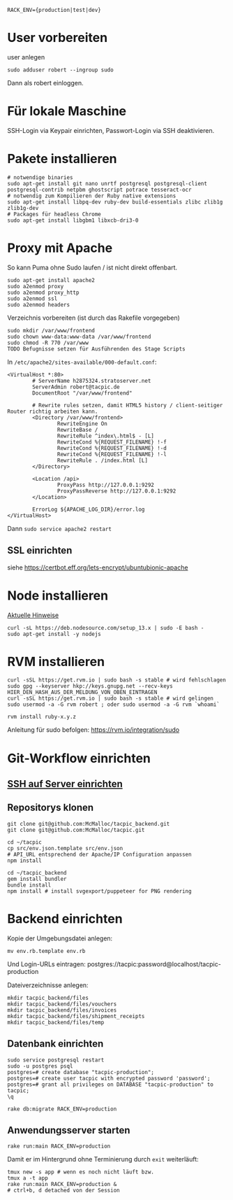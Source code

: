 
`RACK_ENV={production|test|dev}`

# User vorbereiten

user anlegen
```
sudo adduser robert --ingroup sudo
```
Dann als robert einloggen.

# Für lokale Maschine

SSH-Login via Keypair einrichten, Passwort-Login via SSH deaktivieren.

# Pakete installieren
```
# notwendige binaries
sudo apt-get install git nano unrtf postgresql postgresql-client postgresql-contrib netpbm ghostscript potrace tesseract-ocr
# notwendig zum Kompilieren der Ruby native extensions
sudo apt-get install libpq-dev ruby-dev build-essentials zlibc zlib1g zlib1g-dev
# Packages für headless Chrome
sudo apt-get install libgbm1 libxcb-dri3-0
```

# Proxy mit Apache
So kann Puma ohne Sudo laufen / ist nicht direkt offenbart.

```
sudo apt-get install apache2
sudo a2enmod proxy
sudo a2enmod proxy_http
sudo a2enmod ssl
sudo a2enmod headers
```

Verzeichnis vorbereiten (ist durch das Rakefile vorgegeben)
```
sudo mkdir /var/www/frontend
sudo chown www-data:www-data /var/www/frontend
sudo chmod -R 770 /var/www
TODO Befugnisse setzen für Ausführenden des Stage Scripts
```

In `/etc/apache2/sites-available/000-default.conf`:
```
<VirtualHost *:80>
        # ServerName h2875324.stratoserver.net
        ServerAdmin robert@tacpic.de
        DocumentRoot "/var/www/frontend"

        # Rewrite rules setzen, damit HTML5 history / client-seitiger Router richtig arbeiten kann.
        <Directory /var/www/frontend>
                RewriteEngine On
                RewriteBase /
                RewriteRule ^index\.html$ - [L]
                RewriteCond %{REQUEST_FILENAME} !-f
                RewriteCond %{REQUEST_FILENAME} !-d
                RewriteCond %{REQUEST_FILENAME} !-l
                RewriteRule . /index.html [L]
        </Directory>

        <Location /api>
                ProxyPass http://127.0.0.1:9292
                ProxyPassReverse http://127.0.0.1:9292
        </Location>

        ErrorLog ${APACHE_LOG_DIR}/error.log
</VirtualHost>

```
Dann `sudo service apache2 restart`

## SSL einrichten
siehe https://certbot.eff.org/lets-encrypt/ubuntubionic-apache

# Node installieren
[Aktuelle Hinweise](https://github.com/nodesource/distributions/blob/master/README.md)

```
curl -sL https://deb.nodesource.com/setup_13.x | sudo -E bash -
sudo apt-get install -y nodejs
```

# RVM installieren
```
curl -sSL https://get.rvm.io | sudo bash -s stable # wird fehlschlagen
sudo gpg --keyserver hkp://keys.gnupg.net --recv-keys HIER_DEN_HASH_AUS_DER_MELDUNG_VON_OBEN_EINTRAGEN
curl -sSL https://get.rvm.io | sudo bash -s stable # wird gelingen
sudo usermod -a -G rvm robert ; oder sudo usermod -a -G rvm `whoami`

rvm install ruby-x.y.z
```
Anleitung für sudo befolgen: https://rvm.io/integration/sudo

# Git-Workflow einrichten

## [SSH auf Server einrichten](https://help.github.com/en/github/authenticating-to-github/connecting-to-github-with-ssh)

## Repositorys klonen
```
git clone git@github.com:McMalloc/tacpic_backend.git
git clone git@github.com:McMalloc/tacpic.git

cd ~/tacpic
cp src/env.json.template src/env.json
# API_URL entsprechend der Apache/IP Configuration anpassen
npm install

cd ~/tacpic_backend
gem install bundler
bundle install
npm install # install svgexport/puppeteer for PNG rendering
```
# Backend einrichten

Kopie der Umgebungsdatei anlegen:
```
mv env.rb.template env.rb
```
Und Login-URLs eintragen: postgres://tacpic:password@localhost/tacpic-production

Dateiverzeichnisse anlegen:
```
mkdir tacpic_backend/files
mkdir tacpic_backend/files/vouchers
mkdir tacpic_backend/files/invoices
mkdir tacpic_backend/files/shipment_receipts
mkdir tacpic_backend/files/temp
```
## Datenbank einrichten

```
sudo service postgresql restart
sudo -u postgres psql
postgres=# create database "tacpic-production";
postgres=# create user tacpic with encrypted password 'password';
postgres=# grant all privileges on DATABASE "tacpic-production" to tacpic;
\q

rake db:migrate RACK_ENV=production
```

## Anwendungsserver starten

```
rake run:main RACK_ENV=production
```
Damit er im Hintergrund ohne Terminierung durch `exit` weiterläuft: 
```
tmux new -s app # wenn es noch nicht läuft bzw.
tmux a -t app
rake run:main RACK_ENV=production &
# ctrl+b, d detached von der Session
```